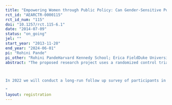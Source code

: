 ```yaml
---
title: "Empowering Women through Public Policy: Can Gender-Sensitive Policy Reform to a Major Public Works Program Encourage Female Work and Improve Women's Wellbeing?"
rct_id: "AEARCTR-0000115"
rct_id_num: "115"
doi: "10.1257/rct.115-6.1"
date: "2014-07-09"
status: "on_going"
jel: ""
start_year: "2013-11-20"
end_year: "2024-06-01"
pi: "Rohini Pande"
pi_other: "Rohini PandeHarvard Kennedy School; Erica FieldDuke University; Natalia RigolMIT ; Simone SchanerDartmouth University; Charity Troyer-MooreHarvard Kennedy School"
abstract: "The proposed research project uses a randomized control trial design to test whether a gender-sensitive policy reform to India's National Rural Employment Guarantee Scheme (NREGS) can encourage female participation and improve women’s socio-economic wellbeing. The policy reform proposes that all women have their NREGS wages deposited into individual bank accounts, instead of the status quo where wages are paid into a household bank account, typically owned by the male head. This reform has been proposed for India-wide rollout, but its impact on female welfare is theoretically ambiguous: the policy may improve women’s welfare if it increases women’s standing in the household or boosts financial empowerment. Alternatively, it could have unintended negative consequences such as increased domestic violence. The results from the field experiment will be used to estimate the net impact of this important policy change, and help Indian policymakers increase financial access for women in a gender-sensitive manner. Our primary outcomes of interest include a broad range of measures of female welfare and socioeconomic status, as well as measures of corruption and leakage within the NREGS system. The multi-treatment arm design of the research study will help provide evidence on the causal pathways that mediate the policy’s effect. Our design also includes a supplementary intervention designed to test whether additional training on how to use new banking technologies helps women benefit from these technologies. 

In 2022 we will conduct a long-run follow up survey of participants in this study, the results of which will be studied in a stand alone research paper. See PAP section of this registry for additional details on this work.
"
layout: registration
---
```


